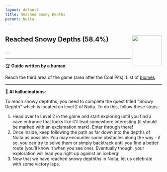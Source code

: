 ```yaml
---
layout: default
title: Reached Snowy Depths
parent: Noita
---
```


## Reached Snowy Depths (58.4%) <img align="right" src="https://cdn.cloudflare.steamstatic.com/steamcommunity/public/images/apps/881100/84d2845edbfe01a27b855f235023d7ea5f3e770a.jpg" width="96" height="96">

__

---

:trophy: **Guide written by a human**:

Reach the third area of the game (area after the Coal Pits). List of [biomes](https://noita.wiki.gg/wiki/Biomes)

---

:robot: **AI hallucinations**:

To reach snowy depthths, you need to complete the quest titled "Snowy Dephth" which is located on level 2 of Noita. To do this, follow these steps:

1. Head over to Level 2 in the game and start exploring until you find a cave entrance that looks like it'll lead somewhere interesting (it should be marked with an exclamation mark). Enter through there!
2. Once inside, keep following the path as far down into the depths of Noita as possible. You may encounter some obstacles along the way - if so, you can try to solve them or simply backtrack until you find a better route (you'll know it when you see one). Eventually though, your exploration will lead you right up against an iceberg!
3. Now that we have reached snowy depthths in Noita, let us celebrate with some victory laps.
